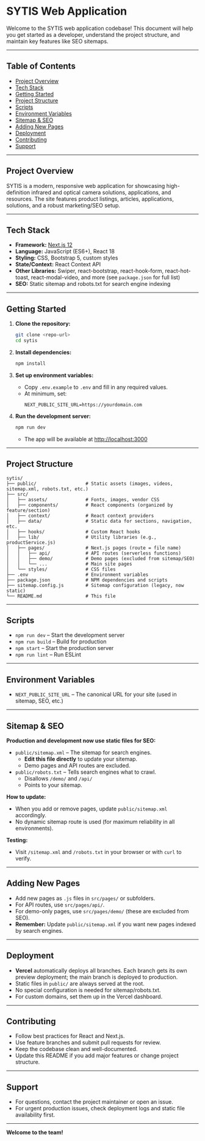 # SYTIS Web Application

Welcome to the SYTIS web application codebase! This document will help you get started as a developer, understand the project structure, and maintain key features like SEO sitemaps.

---

## Table of Contents

- [Project Overview](#project-overview)
- [Tech Stack](#tech-stack)
- [Getting Started](#getting-started)
- [Project Structure](#project-structure)
- [Scripts](#scripts)
- [Environment Variables](#environment-variables)
- [Sitemap & SEO](#sitemap--seo)
- [Adding New Pages](#adding-new-pages)
- [Deployment](#deployment)
- [Contributing](#contributing)
- [Support](#support)

---

## Project Overview

SYTIS is a modern, responsive web application for showcasing high-definition infrared and optical camera solutions, applications, and resources. The site features product listings, articles, applications, solutions, and a robust marketing/SEO setup.

---

## Tech Stack

- **Framework:** [Next.js 12](https://nextjs.org/)
- **Language:** JavaScript (ES6+), React 18
- **Styling:** CSS, Bootstrap 5, custom styles
- **State/Context:** React Context API
- **Other Libraries:** Swiper, react-bootstrap, react-hook-form, react-hot-toast, react-modal-video, and more (see `package.json` for full list)
- **SEO:** Static sitemap and robots.txt for search engine indexing

---

## Getting Started

1. **Clone the repository:**
   ```bash
   git clone <repo-url>
   cd sytis
   ```

2. **Install dependencies:**
   ```bash
   npm install
   ```

3. **Set up environment variables:**
   - Copy `.env.example` to `.env` and fill in any required values.
   - At minimum, set:
     ```
     NEXT_PUBLIC_SITE_URL=https://yourdomain.com
     ```

4. **Run the development server:**
   ```bash
   npm run dev
   ```
   - The app will be available at [http://localhost:3000](http://localhost:3000)

---

## Project Structure

```
sytis/
├── public/                  # Static assets (images, videos, sitemap.xml, robots.txt, etc.)
├── src/
│   ├── assets/              # Fonts, images, vendor CSS
│   ├── components/          # React components (organized by feature/section)
│   ├── context/             # React context providers
│   ├── data/                # Static data for sections, navigation, etc.
│   ├── hooks/               # Custom React hooks
│   ├── lib/                 # Utility libraries (e.g., productService.js)
│   ├── pages/               # Next.js pages (route = file name)
│   │   ├── api/             # API routes (serverless functions)
│   │   ├── demo/            # Demo pages (excluded from sitemap/SEO)
│   │   └── ...              # Main site pages
│   └── styles/              # CSS files
├── .env                     # Environment variables
├── package.json             # NPM dependencies and scripts
├── sitemap.config.js        # Sitemap configuration (legacy, now static)
└── README.md                # This file
```

---

## Scripts

- `npm run dev` – Start the development server
- `npm run build` – Build for production
- `npm start` – Start the production server
- `npm run lint` – Run ESLint

---

## Environment Variables

- `NEXT_PUBLIC_SITE_URL` – The canonical URL for your site (used in sitemap, SEO, etc.)

---

## Sitemap & SEO

**Production and development now use static files for SEO:**

- `public/sitemap.xml` – The sitemap for search engines.  
  - **Edit this file directly** to update your sitemap.
  - Demo pages and API routes are excluded.
- `public/robots.txt` – Tells search engines what to crawl.
  - Disallows `/demo/` and `/api/`
  - Points to your sitemap.

**How to update:**
- When you add or remove pages, update `public/sitemap.xml` accordingly.
- No dynamic sitemap route is used (for maximum reliability in all environments).

**Testing:**
- Visit `/sitemap.xml` and `/robots.txt` in your browser or with `curl` to verify.

---

## Adding New Pages

- Add new pages as `.js` files in `src/pages/` or subfolders.
- For API routes, use `src/pages/api/`.
- For demo-only pages, use `src/pages/demo/` (these are excluded from SEO).
- **Remember:** Update `public/sitemap.xml` if you want new pages indexed by search engines.

---

## Deployment

- **Vercel** automatically deploys all branches. Each branch gets its own preview deployment; the main branch is deployed to production.
- Static files in `public/` are always served at the root.
- No special configuration is needed for sitemap/robots.txt.
- For custom domains, set them up in the Vercel dashboard.

---

## Contributing

- Follow best practices for React and Next.js.
- Use feature branches and submit pull requests for review.
- Keep the codebase clean and well-documented.
- Update this README if you add major features or change project structure.

---

## Support

- For questions, contact the project maintainer or open an issue.
- For urgent production issues, check deployment logs and static file availability first.

---

**Welcome to the team!**